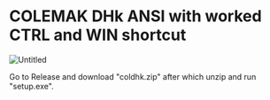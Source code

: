 COLEMAK DHk ANSI with worked CTRL and WIN shortcut
===================
![Untitled](https://github.com/AnalRazvalitel/Colemak-DHk-ANSI-ctrl/assets/18615608/3ee1d08b-a408-4833-a16b-681a0a19d8e1)


Go to Release and download "coldhk.zip" after which unzip and run "setup.exe".


[1]: <https://github.com/bradfeehan>
[2]: <https://github.com/bradfeehan/Dvorak-QWERTY-Ctrl>
[3]: <https://www.microsoft.com/en-us/download/details.aspx?id=102134>
[4]: <https://forum.colemak.com/topic/870-hacked-msklc-to-enable-remapping-capslock/>
